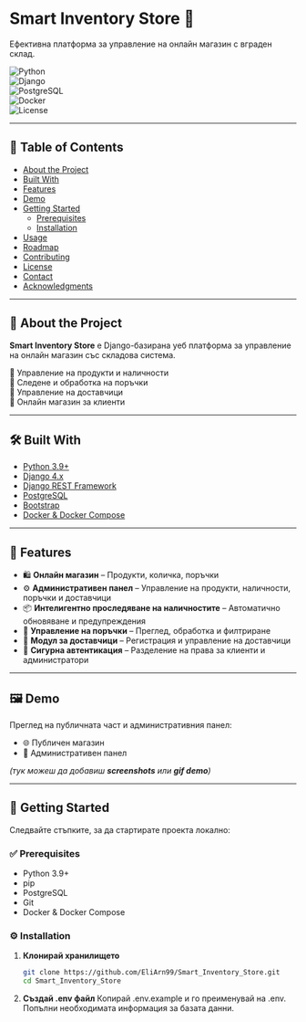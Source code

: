 # Smart Inventory Store 🛒  
Ефективна платформа за управление на онлайн магазин с вграден склад.

![Python](https://img.shields.io/badge/Python-3.9%2B-blue?logo=python&logoColor=white)  
![Django](https://img.shields.io/badge/Django-4.x-green?logo=django&logoColor=white)  
![PostgreSQL](https://img.shields.io/badge/PostgreSQL-DB-blue?logo=postgresql&logoColor=white)  
![Docker](https://img.shields.io/badge/Docker-Compose-informational?logo=docker&logoColor=white)  
![License](https://img.shields.io/badge/License-MIT-yellow?logo=open-source-initiative&logoColor=white)  

---

## 📑 Table of Contents
- [About the Project](#-about-the-project)
- [Built With](#-built-with)
- [Features](#-features)
- [Demo](#-demo)
- [Getting Started](#-getting-started)
  - [Prerequisites](#-prerequisites)
  - [Installation](#-installation)
- [Usage](#-usage)
- [Roadmap](#-roadmap)
- [Contributing](#-contributing)
- [License](#-license)
- [Contact](#-contact)
- [Acknowledgments](#-acknowledgments)

---

## 📌 About the Project
**Smart Inventory Store** е Django-базирана уеб платформа за управление на онлайн магазин със складова система.  

🔹 Управление на продукти и наличности  
🔹 Следене и обработка на поръчки  
🔹 Управление на доставчици  
🔹 Онлайн магазин за клиенти  

---

## 🛠 Built With
- [Python 3.9+](https://www.python.org/)  
- [Django 4.x](https://www.djangoproject.com/)  
- [Django REST Framework](https://www.django-rest-framework.org/)  
- [PostgreSQL](https://www.postgresql.org/)  
- [Bootstrap](https://getbootstrap.com/)  
- [Docker & Docker Compose](https://www.docker.com/)  

---

## 🌟 Features
- 🛍 **Онлайн магазин** – Продукти, количка, поръчки  
- ⚙️ **Административен панел** – Управление на продукти, наличности, поръчки и доставчици  
- 📦 **Интелигентно проследяване на наличностите** – Автоматично обновяване и предупреждения  
- 📑 **Управление на поръчки** – Преглед, обработка и филтриране  
- 🚚 **Модул за доставчици** – Регистрация и управление на доставчици  
- 🔐 **Сигурна автентикация** – Разделение на права за клиенти и администратори  

---

## 🖼 Demo
Преглед на публичната част и административния панел:  

- 🌐 Публичен магазин  
- 🔧 Административен панел  

*(тук можеш да добавиш **screenshots** или **gif demo**)*

---

## 🚀 Getting Started
Следвайте стъпките, за да стартирате проекта локално:

### ✅ Prerequisites
- Python 3.9+  
- pip  
- PostgreSQL  
- Git  
- Docker & Docker Compose  

### ⚙️ Installation
1. **Клонирай хранилището**
   ```bash
   git clone https://github.com/EliArn99/Smart_Inventory_Store.git
   cd Smart_Inventory_Store

2. **Създай .env файл**
Копирай .env.example и го преименувай на .env.
Попълни необходимата информация за базата данни.
